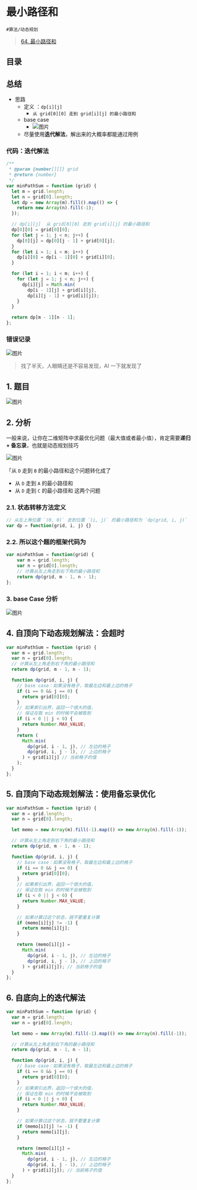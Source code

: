 
# 最小路径和

`#算法/动态规划` 

>  [64. 最小路径和](https://leetcode.cn/problems/minimum-path-sum/)



## 目录
<!-- toc -->
 ## 总结 

- 思路
	- 定义 ：`dp[i][j]` 
		- `从 grid[0][0] 走到 grid[i][j] 的最小路径和`
	- base case
		- ![图片](https://832-1310531898.cos.ap-beijing.myqcloud.com/999.%20Obsidian@832/files/20250112.png)
	- 尽量使用**迭代解法**，解出来的大概率都能通过用例

### 代码：迭代解法

```javascript
/**
 * @param {number[][]} grid
 * @return {number}
 */
var minPathSum = function (grid) {
  let m = grid.length;
  let n = grid[0].length;
  let dp = new Array(m).fill().map(() => {
    return new Array(n).fill(-1);
  });

  // dp[i][j]  从 grid[0][0] 走到 grid[i][j] 的最小路径和
  dp[0][0] = grid[0][0];
  for (let j = 1; j < n; j++) {
    dp[0][j] = dp[0][j - 1] + grid[0][j];
  }
  for (let i = 1; i < m; i++) {
    dp[i][0] = dp[i - 1][0] + grid[i][0];
  }

  for (let i = 1; i < m; i++) {
    for (let j = 1; j < n; j++) {
      dp[i][j] = Math.min(
        dp[i - 1][j] + grid[i][j], 
        dp[i][j - 1] + grid[i][j]);
    }
  }

  return dp[m - 1][n - 1];
};
```

### 错误记录

![图片](https://832-1310531898.cos.ap-beijing.myqcloud.com/999.%20Obsidian@832/files/20250112-1.png)

>  找了半天，人眼睛还是不容易发现，AI 一下就发现了

## 1. 题目

![图片](https://832-1310531898.cos.ap-beijing.myqcloud.com/999.%20Obsidian@832/files/20241112-1.png)

## 2. 分析

一般来说，让你在二维矩阵中求最优化问题（最大值或者最小值），肯定需要**递归 + 备忘录**，也就是动态规划技巧

![图片](https://832-1310531898.cos.ap-beijing.myqcloud.com/999.%20Obsidian@832/files/20241112-2.png)

「从 `D` 走到 `B` 的最小路径和这个问题转化成了
- 从 `D` 走到 `A` 的最小路径和
- 从 `D` 走到 `C` 的最小路径和 这两个问题

### 2.1. 状态转移方法定义

```javascript
// 从左上角位置 `(0, 0)` 走到位置 `(i, j)` 的最小路径和为 `dp(grid, i, j)`
var dp = function(grid, i, j) {}
```

### 2.2. 所以这个题的框架代码为

```javascript hl:5
var minPathSum = function(grid) {
    var m = grid.length;
    var n = grid[0].length;
    // 计算从左上角走到右下角的最小路径和
    return dp(grid, m - 1, n - 1);
};
```

### 3. base Case 分析

![图片](https://832-1310531898.cos.ap-beijing.myqcloud.com/999.%20Obsidian@832/files/20250112.png)

## 4. 自顶向下动态规划解法：会超时

```javascript hl:18,15
var minPathSum = function (grid) {
  var m = grid.length;
  var n = grid[0].length;
  // 计算从左上角走到右下角的最小路径和
  return dp(grid, m - 1, n - 1);

  function dp(grid, i, j) {
    // base case：如果没有格子，取最左边和最上边的格子
    if (i == 0 && j == 0) {
      return grid[0][0];
    }
    // 如果索引出界，返回一个很大的值，
    // 保证在取 min 的时候不会被取到
    if (i < 0 || j < 0) {
      return Number.MAX_VALUE;
    }
    return (
      Math.min(
        dp(grid, i - 1, j), // 左边的格子
        dp(grid, i, j - 1), // 上边的格子
      ) + grid[i][j] // 当前格子的值
    );
  }
};

```

## 5. 自顶向下动态规划解法：使用备忘录优化

```javascript hl:5
var minPathSum = function (grid) {
  var m = grid.length;
  var n = grid[0].length;

  let memo = new Array(m).fill(-1).map(() => new Array(n).fill(-1));

  // 计算从左上角走到右下角的最小路径和
  return dp(grid, m - 1, n - 1);

  function dp(grid, i, j) {
    // base case：如果没有格子，取最左边和最上边的格子
    if (i == 0 && j == 0) {
      return grid[0][0];
    }
    // 如果索引出界，返回一个很大的值，
    // 保证在取 min 的时候不会被取到
    if (i < 0 || j < 0) {
      return Number.MAX_VALUE;
    }

    // 如果计算过这个状态，就不要重复计算
    if (memo[i][j] != -1) {
      return memo[i][j];
    }

    return (memo[i][j] =
      Math.min(
        dp(grid, i - 1, j), // 左边的格子
        dp(grid, i, j - 1), // 上边的格子
      ) + grid[i][j]); // 当前格子的值
  }
};

```

## 6. 自底向上的迭代解法

```javascript
var minPathSum = function (grid) {
  var m = grid.length;
  var n = grid[0].length;

  let memo = new Array(m).fill(-1).map(() => new Array(n).fill(-1));

  // 计算从左上角走到右下角的最小路径和
  return dp(grid, m - 1, n - 1);

  function dp(grid, i, j) {
    // base case：如果没有格子，取最左边和最上边的格子
    if (i == 0 && j == 0) {
      return grid[0][0];
    }
    // 如果索引出界，返回一个很大的值，
    // 保证在取 min 的时候不会被取到
    if (i < 0 || j < 0) {
      return Number.MAX_VALUE;
    }

    // 如果计算过这个状态，就不要重复计算
    if (memo[i][j] != -1) {
      return memo[i][j];
    }

    return (memo[i][j] =
      Math.min(
        dp(grid, i - 1, j), // 左边的格子
        dp(grid, i, j - 1), // 上边的格子
      ) + grid[i][j]); // 当前格子的值
  }
};

```